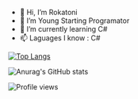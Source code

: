 - 👋 Hi, I’m Rokatoni
- 👀 I’m Young Starting Programator
- 🌱 I’m currently learning C#
- 📫 Laguages I know : C#

[![Top Langs](https://github-readme-stats.vercel.app/api/top-langs/?username=Rokatoni&layout=compact&theme=dark)](https://github.com/anuraghazra/github-readme-stats)

![Anurag's GitHub stats](https://github-readme-stats.vercel.app/api?username=Rokatoni&show_icons=true&theme=dark)

![Profile views](https://gpvc.arturio.dev/Rokatoni)   
